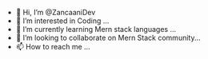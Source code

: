 - 👋 Hi, I’m @ZancaaniDev
- 👀 I’m interested in  Coding ...
- 🌱 I’m currently learning  Mern stack languages ...
- 💞️ I’m looking to collaborate on  Mern Stack community...
- 📫 How to reach me ...

<!---
ZancaaniDev/ZancaaniDev is a ✨ special ✨ repository because its `README.md` (this file) appears on your GitHub profile.
You can click the Preview link to take a look at your changes.
--->
